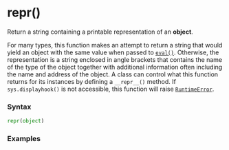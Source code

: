 # repr()
Return a string containing a printable representation of an **object**.

For many types, this function makes an attempt to return a string that would yield an object with the same value when passed to [`eval()`](/built-in-functions/eval.md). Otherwise, the representation is a string enclosed in angle brackets that contains the name of the type of the object together with additional information often including the name and address of the object. A class can control what this function returns for its instances by defining a `__repr__()` method. If `sys.displayhook()` is not accessible, this function will raise [`RuntimeError`](/exceptions/RuntimeError.md).

### Syntax
```python
repr(object)
```

### Examples
```python
```